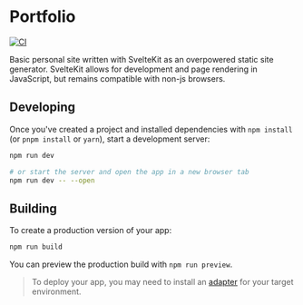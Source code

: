 # Portfolio

[![CI](https://github.com/kclejeune/portfolio/actions/workflows/ci.yml/badge.svg)](https://github.com/kclejeune/portfolio/actions/workflows/ci.yml)

Basic personal site written with SvelteKit as an overpowered static site generator.
SvelteKit allows for development and page rendering in JavaScript, but remains compatible with non-js browsers.

## Developing

Once you've created a project and installed dependencies with `npm install` (or `pnpm install` or `yarn`), start a development server:

```bash
npm run dev

# or start the server and open the app in a new browser tab
npm run dev -- --open
```

## Building

To create a production version of your app:

```bash
npm run build
```

You can preview the production build with `npm run preview`.

> To deploy your app, you may need to install an [adapter](https://kit.svelte.dev/docs/adapters) for your target environment.
